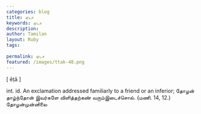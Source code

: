 ```yaml
---
categories: blog
title: ஏடா
keywords: ஏடா
description: 
author: Tamilan
layout: Ruby
tags: 
 
permalink: ஏடா
featured: /images/ttak-48.png
---
```

  
[ ēṭā ]  
  
int. id. An exclamation addressed familiarly to a friend or an inferior; தோழன் தாழ்ந்தோன் இவர்களே விளித்தற்கண் வரும்இடைச்சொல். (மணி. 14, 12.)  
தோழன்முன்னிலை